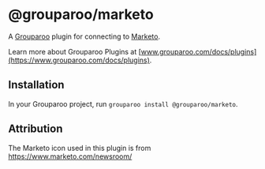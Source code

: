 # @grouparoo/marketo

A [Grouparoo](https://www.grouparoo.com) plugin for connecting to [Marketo](https://www.marketo.com/).

Learn more about Grouparoo Plugins at [www.grouparoo.com/docs/plugins](https://www.grouparoo.com/docs/plugins).

## Installation

In your Grouparoo project, run `grouparoo install @grouparoo/marketo`.

## Attribution

The Marketo icon used in this plugin is from https://www.marketo.com/newsroom/
